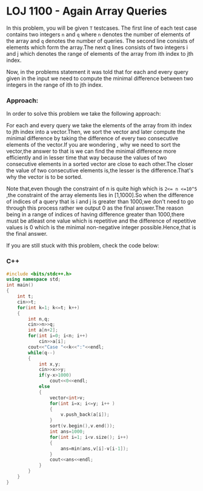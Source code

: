 # LOJ 1100 - Again Array Queries

In this problem, you will be given `T` testcases. The first line of each test case contains two integers `n`  and `q` where `n` denotes the number of elements of the array and `q` denotes the number of queries.
The second line consists of elements which form the array.The next q lines consists of two integers i and j which denotes the range of elements of the array from ith index to jth index.

Now, in the problems statement it was told that for each and every query given in the input we need to compute the minimal difference between two integers in the range of ith to jth index.


### Approach:
In order to solve this problem we take the following approach:

For each and every query we take the elements of the array from ith index to jth index into a vector.Then, we sort the vector and later compute
the minimal difference by taking the difference of every two consecutive elements of the vector.If you are wondering , why we need to sort the vector,the answer to that is we can find the minimal difference more efficiently and in lesser time that way because the values of two consecutive elements in a sorted vector are close to each other.The closer the value of two consecutive elements is,the lesser is the difference.That's why the vector is to be sorted.

Note that,even though the constraint of n is quite high which is `2<= n <=10^5` ,the  constraint of the array elements lies in [1,1000].So when the difference of indices of a query that is i and j is greater than 1000,we don't need to go through this process rather we output 0 as the final answer.The reason being in a range of indices of having difference greater than 1000,there must be atleast
one value which is repetitive and the difference of repetitive values is 0 which is the minimal non-negative integer possible.Hence,that is the final answer.

If you are still stuck with this problem, check the code below:

### C++
```cpp
#include <bits/stdc++.h>
using namespace std;
int main()
{
    int t;
    cin>>t;
    for(int k=1; k<=t; k++)
    {
        int n,q;
        cin>>n>>q;
        int a[n+2];
        for(int i=0; i<n; i++)
            cin>>a[i];
        cout<<"Case "<<k<<":"<<endl;
        while(q--)
        {
            int x,y;
            cin>>x>>y;
            if(y-x>1000)
                cout<<0<<endl;
            else
            {
                vector<int>v;
                for(int i=x; i<=y; i++ )
                {
                    v.push_back(a[i]);
                }
                sort(v.begin(),v.end());
                int ans=1000;
                for(int i=1; i<v.size(); i++)
                {
                    ans=min(ans,v[i]-v[i-1]);
                }
                cout<<ans<<endl;
            }
        }
    }
}
```
